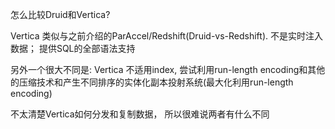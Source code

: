 怎么比较Druid和Vertica?



Vertica 类似与之前介绍的ParAccel/Redshift\(Druid-vs-Redshift\). 不是实时注入数据； 提供SQL的全部语法支持



另外一个很大不同是: Vertica 不适用index, 尝试利用run-length encoding和其他的压缩技术和产生不同排序的实体化副本投射系统\(最大化利用run-length encoding\)



不太清楚Vertica如何分发和复制数据， 所以很难说两者有什么不同

